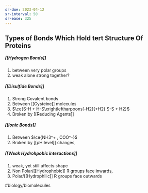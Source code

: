 ```yaml
---
sr-due: 2023-04-12
sr-interval: 50
sr-ease: 325
---
```

## Types of Bonds Which Hold tert Structure Of Proteins 

##### [[Hydrogen Bonds]]
1. between very polar groups
2. weak alone strong together?
##### **[[Disulfide Bonds]]** 
1. Strong Covalent bonds
2. Between [[Cysteine]] molecules
3. $\ce{S-H + H-S\xrightleftharpoons[-H2]{+H2} S-S + H2}$ 
4. Broken by [[Reducing Agents]]
##### [[Ionic Bonds]]
1. Between $\ce{NH3^+ , COO^-}$ 
2. Broken by [[pH level]] changes,
##### [[Weak Hydrohpobic interactions]]
1. weak, yet still affects shape
2. Non Polar/[[Hydrophobic]] R groups face inwards,
3. Polar/[[Hydrophilic]] R groups face outwards 

#biology/biomolecules  